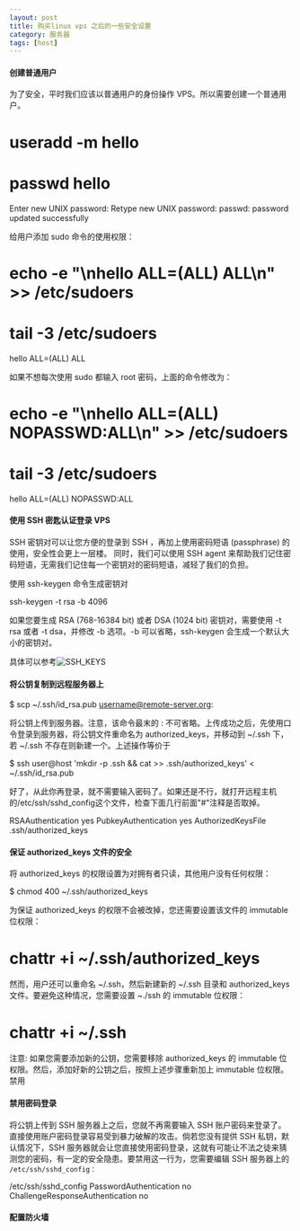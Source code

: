```yaml
---
layout: post
title: 购买linux vps 之后的一些安全设置
category: 服务器
tags: [host]
---
```


#### 创建普通用户
为了安全，平时我们应该以普通用户的身份操作 VPS。所以需要创建一个普通用户。

  # useradd -m hello
  # passwd hello
  Enter new UNIX password:
  Retype new UNIX password:
  passwd: password updated successfully

给用户添加 sudo 命令的使用权限：

  # echo -e "\nhello ALL=(ALL) ALL\n" >> /etc/sudoers
  # tail -3 /etc/sudoers

  hello ALL=(ALL) ALL

如果不想每次使用 sudo 都输入 root 密码，上面的命令修改为：

  # echo -e "\nhello ALL=(ALL) NOPASSWD:ALL\n" >> /etc/sudoers
  # tail -3 /etc/sudoers

  hello ALL=(ALL) NOPASSWD:ALL

#### 使用 SSH 密匙认证登录 VPS

SSH 密钥对可以让您方便的登录到 SSH ，再加上使用密码短语 (passphrase) 的使用，安全性会更上一层楼。
同时，我们可以使用 SSH agent 来帮助我们记住密码短语，无需我们记住每一个密钥对的密码短语，减轻了我们的负担。

使用 ssh-keygen 命令生成密钥对

  ssh-keygen -t rsa -b 4096

如果您要生成 RSA (768-16384 bit) 或者 DSA (1024 bit) 密钥对，需要使用 -t rsa 或者 -t dsa，并修改 -b 选项。-b 可以省略，ssh-keygen 会生成一个默认大小的密钥对。

具体可以参考![SSH_KEYS](https://wiki.archlinux.org/index.php/SSH_keys_%E7%AE%80%E4%BD%93%E4%B8%AD%E6%96%87)

#### 将公钥复制到远程服务器上
  $ scp ~/.ssh/id_rsa.pub username@remote-server.org:

将公钥上传到服务器。注意，该命令最末的 : 不可省略。上传成功之后，先使用口令登录到服务器，将公钥文件重命名为 authorized_keys，并移动到 ~/.ssh 下，若 ~/.ssh 不存在则新建一个。上述操作等价于

  $ ssh user@host 'mkdir -p .ssh && cat >> .ssh/authorized_keys' < ~/.ssh/id_rsa.pub


好了，从此你再登录，就不需要输入密码了。如果还是不行，就打开远程主机的/etc/ssh/sshd_config这个文件，检查下面几行前面"#"注释是否取掉。

  RSAAuthentication yes
  PubkeyAuthentication yes
  AuthorizedKeysFile .ssh/authorized_keys


#### 保证 authorized_keys 文件的安全

将 authorized_keys 的权限设置为对拥有者只读，其他用户没有任何权限：

  $ chmod 400 ~/.ssh/authorized_keys

为保证 authorized_keys 的权限不会被改掉，您还需要设置该文件的 immutable 位权限：

  # chattr +i ~/.ssh/authorized_keys

然而，用户还可以重命名 ~/.ssh，然后新建新的 ~/.ssh 目录和 authorized_keys 文件。要避免这种情况，您需要设置 ~./ssh 的 immutable 位权限：

  # chattr +i ~/.ssh

注意: 如果您需要添加新的公钥，您需要移除 authorized_keys 的 immutable 位权限。然后，添加好新的公钥之后，按照上述步骤重新加上 immutable 位权限。
禁用

#### 禁用密码登录

将公钥上传到 SSH 服务器上之后，您就不再需要输入 SSH 账户密码来登录了。直接使用账户密码登录容易受到暴力破解的攻击。倘若您没有提供 SSH 私钥，默认情况下，SSH 服务器就会让您直接使用密码登录，这就有可能让不法之徒来猜测您的密码，有一定的安全隐患。要禁用这一行为，您需要编辑 SSH 服务器上的 ` /etc/ssh/sshd_config：`

  /etc/ssh/sshd_config
  PasswordAuthentication no
  ChallengeResponseAuthentication no

#### 配置防火墙
